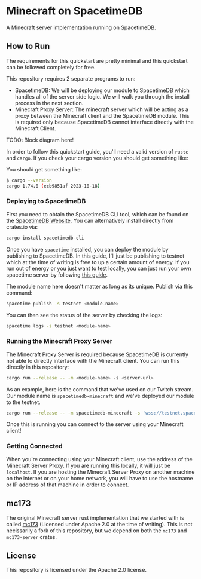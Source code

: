 # Minecraft on SpacetimeDB

A Minecraft server implementation running on SpacetimeDB.

## How to Run

The requirements for this quickstart are pretty minimal and this quickstart can be followed completely for free.

This repository requires 2 separate programs to run: 
 - SpacetimeDB: We will be deploying our module to SpacetimeDB which handles all of the server side logic. We will walk you through the install process in the next section.
 - Minecraft Proxy Server: The minecraft server which will be acting as a proxy between the Minecraft client and the SpacetimeDB module. This is required only because SpacetimeDB cannot interface directly with the Minecraft Client.

TODO: Block diagram here!

In order to follow this quickstart guide, you'll need a valid version of `rustc` and `cargo`. If you check your cargo version you should get something like: 

You should get something like:
```bash
$ cargo --version
cargo 1.74.0 (ecb9851af 2023-10-18)
```

### Deploying to SpacetimeDB

First you need to obtain the SpacetimeDB CLI tool, which can be found on the [SpacetimeDB Website](https://spacetimedb.com/install). You can alternatively install directly from crates.io via:

```bash
cargo install spacetimedb-cli
```

Once you have `spacetime` installed, you can deploy the module by publishing to SpacetimeDB. In this guide, I'll just be publishing to testnet which at the time of writing is free to up a certain amount of energy. If you run out of energy or you just want to test locally, you can just run your own spacetime server by following [this guide](https://spacetimedb.com/docs/getting-started). 

The module name here doesn't matter as long as its unique. Publish via this command:

```bash
spacetime publish -s testnet <module-name>
```

You can then see the status of the server by checking the logs:

```bash
spacetime logs -s testnet <module-name>
```

### Running the Minecraft Proxy Server

The Minecraft Proxy Server is required because SpacetimeDB is currently not able to directly interface with the Minecraft client. You can run this directly in this repository:

```bash
cargo run --release -- -m <module-name> -s <server-url>
```

As an example, here is the command that we've used on our Twitch stream. Our module name is `spacetimedb-minecraft` and we've deployed our module to the testnet.
```bash
cargo run --release -- -m spacetimedb-minecraft -s 'wss://testnet.spacetimedb.com'
```

Once this is running you can connect to the server using your Minecraft client!

### Getting Connected

When you're connecting using your Minecraft client, use the address of the Minecraft Server Proxy. If you are running this locally, it will just be `localhost`. If you are hosting the Minecraft Server Proxy on another machine on the internet or on your home network, you will have to use the hostname or IP address of that machine in order to connect.

## mc173

The original Minecraft server rust implementation that we started with is called [mc173](https://github.com/mindstorm38/mc173) (Licensed under Apache 2.0 at the time of writing). This is not necissarily a fork of this repository, but we depend on both the `mc173` and `mc173-server` crates.

## License

This repository is licensed under the Apache 2.0 license.
